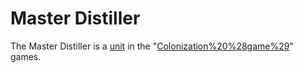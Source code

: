 # Master Distiller

The Master Distiller is a [unit](unit) in the "[Colonization%20%28game%29](Colonization)" games.